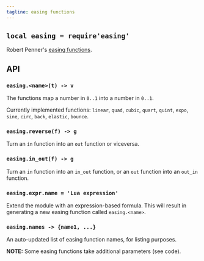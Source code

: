 ```yaml
---
tagline: easing functions
---
```


## `local easing = require'easing'`

Robert Penner's [easing functions].

## API

### `easing.<name>(t) -> v`

The functions map a number in `0..1` into a number in `0..1`.

Currently implemented functions: `linear`, `quad`, `cubic`, `quart`, `quint`,
`expo`, `sine`, `circ`, `back`, `elastic`, `bounce`.

### `easing.reverse(f) -> g`

Turn an `in` function into an `out` function or viceversa.

### `easing.in_out(f) -> g`

Turn an `in` function into an `in_out` function, or an `out` function into
an `out_in` function.

### `easing.expr.name = 'Lua expression'`

Extend the module with an expression-based formula. This will result in
generating a new easing function called `easing.<name>`.

### `easing.names -> {name1, ...}`

An auto-updated list of easing function names, for listing purposes.

__NOTE:__ Some easing functions take additional parameters (see code).

[easing functions]: http://www.robertpenner.com/easing/
